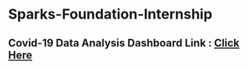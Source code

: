 # Sparks-Foundation-Internship
## Covid-19 Data Analysis Dashboard Link : [Click Here](https://public.tableau.com/app/profile/surendhar.r1416/viz/Covid-19TimelineAnalysisDashboard/Covid-19TimelineAnalysisDashboard)
